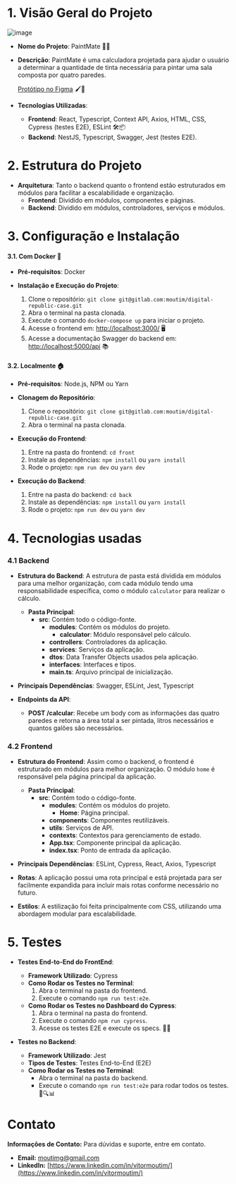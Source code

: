 
# 1. Visão Geral do Projeto
![image](https://github.com/moutim/calculadora-de-tintas-paintmate/assets/88093439/42735a3b-3b65-4b36-8acd-2130e3587dcb)


- **Nome do Projeto**: PaintMate 🎨✨

- **Descrição**: PaintMate é uma calculadora projetada para ajudar o usuário a determinar a quantidade de tinta necessária para pintar uma sala composta por quatro paredes.

  [Protótipo no Figma](https://www.figma.com/design/Pskw0uHahpxJ3Zik2mInda/Calculadora-de-Tintas?node-id=0-1&t=RSe31Ez2jZC3tWsB-0) 🖌️📐

- **Tecnologias Utilizadas**:
  - **Frontend**: React, Typescript, Context API, Axios, HTML, CSS, Cypress (testes E2E), ESLint 🛠️📦
  - **Backend**: NestJS, Typescript, Swagger, Jest (testes E2E).

# 2. Estrutura do Projeto
- **Arquitetura**: Tanto o backend quanto o frontend estão estruturados em módulos para facilitar a escalabilidade e organização.
  - **Frontend**: Dividido em módulos, componentes e páginas.
  - **Backend**: Dividido em módulos, controladores, serviços e módulos.

# 3. Configuração e Instalação
#### 3.1. Com Docker 🐳
- **Pré-requisitos**: Docker

- **Instalação e Execução do Projeto**:
  1. Clone o repositório: `git clone git@gitlab.com:moutim/digital-republic-case.git`
  2. Abra o terminal na pasta clonada.
  3. Execute o comando `docker-compose up` para iniciar o projeto.
  4. Acesse o frontend em: [http://localhost:3000/](http://localhost:3000/) 🖥️
  5. Acesse a documentação Swagger do backend em: [http://localhost:5000/api](http://localhost:5000/api) 📚

#### 3.2. Localmente 🏠
- **Pré-requisitos**: Node.js, NPM ou Yarn

- **Clonagem do Repositório**:
  1. Clone o repositório: `git clone git@gitlab.com:moutim/digital-republic-case.git`
  2. Abra o terminal na pasta clonada.

- **Execução do Frontend**:
  1. Entre na pasta do frontend: `cd front`
  2. Instale as dependências: `npm install` ou `yarn install`
  3. Rode o projeto: `npm run dev` ou `yarn dev`

- **Execução do Backend**:
  1. Entre na pasta do backend: `cd back`
  2. Instale as dependências: `npm install` ou `yarn install`
  3. Rode o projeto: `npm run dev` ou `yarn dev`

# 4. Tecnologias usadas
### 4.1 Backend
- **Estrutura do Backend**: A estrutura de pasta está dividida em módulos para uma melhor organização, com cada módulo tendo uma responsabilidade específica, como o módulo `calculator` para realizar o cálculo.
  - **Pasta Principal**:
    - **src**: Contém todo o código-fonte.
      - **modules**: Contém os módulos do projeto.
        - **calculator**: Módulo responsável pelo cálculo.
      - **controllers**: Controladores da aplicação.
      - **services**: Serviços da aplicação.
      - **dtos**: Data Transfer Objects usados pela aplicação.
      - **interfaces**: Interfaces e tipos.
      - **main.ts**: Arquivo principal de inicialização.

- **Principais Dependências**: Swagger, ESLint, Jest, Typescript

- **Endpoints da API**:
  - **POST /calcular**: Recebe um body com as informações das quatro paredes e retorna a área total a ser pintada, litros necessários e quantos galões são necessários.

### 4.2 Frontend
- **Estrutura do Frontend**: Assim como o backend, o frontend é estruturado em módulos para melhor organização. O módulo `home` é responsável pela página principal da aplicação.
  - **Pasta Principal**:
    - **src**: Contém todo o código-fonte.
      - **modules**: Contém os módulos do projeto.
        - **Home**: Página principal.
      - **components**: Componentes reutilizáveis.
      - **utils**: Serviços de API.
      - **contexts**: Contextos para gerenciamento de estado.
      - **App.tsx**: Componente principal da aplicação.
      - **index.tsx**: Ponto de entrada da aplicação.

- **Principais Dependências**: ESLint, Cypress, React, Axios, Typescript

- **Rotas**: A aplicação possui uma rota principal e está projetada para ser facilmente expandida para incluir mais rotas conforme necessário no futuro.

- **Estilos**: A estilização foi feita principalmente com CSS, utilizando uma abordagem modular para escalabilidade.

# 5. Testes

- **Testes End-to-End do FrontEnd**:
  - **Framework Utilizado**: Cypress
  - **Como Rodar os Testes no Terminal**:
    1. Abra o terminal na pasta do frontend.
    2. Execute o comando `npm run test:e2e`.
  - **Como Rodar os Testes no Dashboard do Cypress**:
    1. Abra o terminal na pasta do frontend.
    2. Execute o comando `npm run cypress`.
    3. Acesse os testes E2E e execute os specs. 🚀✨

- **Testes no Backend**:
  - **Framework Utilizado**: Jest
  - **Tipos de Testes**: Testes End-to-End (E2E)
  - **Como Rodar os Testes no Terminal**:
    - Abra o terminal na pasta do backend.
    - Execute o comando `npm run test:e2e` para rodar todos os testes.  🧪🔍📊



# Contato

**Informações de Contato:** Para dúvidas e suporte, entre em contato.

- **Email:** [moutimg@gmail.com](mailto:moutimg@gmail.com)
- **LinkedIn:** [https://www.linkedin.com/in/vitormoutim/](https://www.linkedin.com/in/vitormoutim/)

